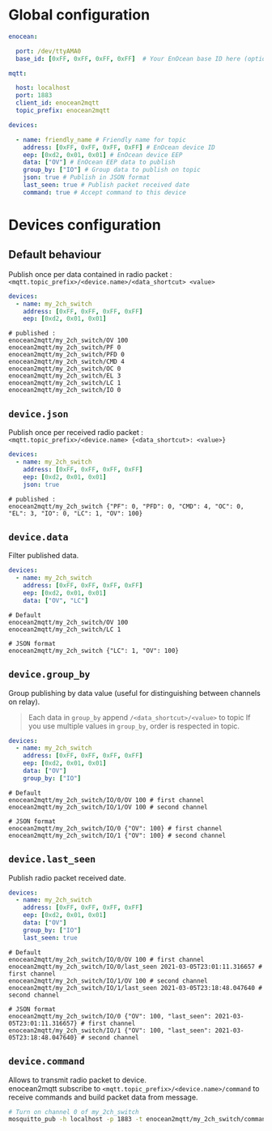 # Global configuration

```yaml
enocean:

  port: /dev/ttyAMA0
  base_id: [0xFF, 0xFF, 0xFF, 0xFF]  # Your EnOcean base ID here (optional)

mqtt:

  host: localhost
  port: 1883
  client_id: enocean2mqtt
  topic_prefix: enocean2mqtt

devices:

  - name: friendly_name # Friendly name for topic
    address: [0xFF, 0xFF, 0xFF, 0xFF] # EnOcean device ID
    eep: [0xd2, 0x01, 0x01] # EnOcean device EEP
    data: ["OV"] # EnOcean EEP data to publish
    group_by: ["IO"] # Group data to publish on topic
    json: true # Publish in JSON format
    last_seen: true # Publish packet received date
    command: true # Accept command to this device
```

# Devices configuration

## Default behaviour

Publish once per data contained in radio packet : `<mqtt.topic_prefix>/<device.name>/<data_shortcut> <value>`

```yaml
devices:
  - name: my_2ch_switch
    address: [0xFF, 0xFF, 0xFF, 0xFF]
    eep: [0xd2, 0x01, 0x01]
```
```
# published :
enocean2mqtt/my_2ch_switch/OV 100
enocean2mqtt/my_2ch_switch/PF 0
enocean2mqtt/my_2ch_switch/PFD 0
enocean2mqtt/my_2ch_switch/CMD 4
enocean2mqtt/my_2ch_switch/OC 0
enocean2mqtt/my_2ch_switch/EL 3
enocean2mqtt/my_2ch_switch/LC 1
enocean2mqtt/my_2ch_switch/IO 0
```

## `device.json`

Publish once per received radio packet : `<mqtt.topic_prefix>/<device.name> {<data_shortcut>: <value>}`

```yaml
devices:
  - name: my_2ch_switch
    address: [0xFF, 0xFF, 0xFF, 0xFF]
    eep: [0xd2, 0x01, 0x01]
    json: true
```
```
# published :
enocean2mqtt/my_2ch_switch {"PF": 0, "PFD": 0, "CMD": 4, "OC": 0, "EL": 3, "IO": 0, "LC": 1, "OV": 100}
```

## `device.data`

Filter published data.

```yaml
devices:
  - name: my_2ch_switch
    address: [0xFF, 0xFF, 0xFF, 0xFF]
    eep: [0xd2, 0x01, 0x01]
    data: ["OV", "LC"]
```
```
# Default
enocean2mqtt/my_2ch_switch/OV 100
enocean2mqtt/my_2ch_switch/LC 1

# JSON format
enocean2mqtt/my_2ch_switch {"LC": 1, "OV": 100}
```

## `device.group_by`

Group publishing by data value (useful for distinguishing between channels on relay).
> Each data in `group_by` append `/<data_shortcut>/<value>` to topic
> If you use multiple values in `group_by`, order is respected in topic.

```yaml
devices:
  - name: my_2ch_switch
    address: [0xFF, 0xFF, 0xFF, 0xFF]
    eep: [0xd2, 0x01, 0x01]
    data: ["OV"]
    group_by: ["IO"]
```
```
# Default
enocean2mqtt/my_2ch_switch/IO/0/OV 100 # first channel
enocean2mqtt/my_2ch_switch/IO/1/OV 100 # second channel

# JSON format
enocean2mqtt/my_2ch_switch/IO/0 {"OV": 100} # first channel
enocean2mqtt/my_2ch_switch/IO/1 {"OV": 100} # second channel
```

## `device.last_seen`

Publish radio packet received date.

```yaml
devices:
  - name: my_2ch_switch
    address: [0xFF, 0xFF, 0xFF, 0xFF]
    eep: [0xd2, 0x01, 0x01]
    data: ["OV"]
    group_by: ["IO"]
    last_seen: true
```
```
# Default
enocean2mqtt/my_2ch_switch/IO/0/OV 100 # first channel
enocean2mqtt/my_2ch_switch/IO/0/last_seen 2021-03-05T23:01:11.316657 # first channel
enocean2mqtt/my_2ch_switch/IO/1/OV 100 # second channel
enocean2mqtt/my_2ch_switch/IO/1/last_seen 2021-03-05T23:18:48.047640 # second channel

# JSON format
enocean2mqtt/my_2ch_switch/IO/0 {"OV": 100, "last_seen": 2021-03-05T23:01:11.316657} # first channel
enocean2mqtt/my_2ch_switch/IO/1 {"OV": 100, "last_seen": 2021-03-05T23:18:48.047640} # second channel
```

## `device.command`

Allows to transmit radio packet to device.  
enocean2mqtt subscribe to `<mqtt.topic_prefix>/<device.name>/command` to receive commands and build packet data from message.

```bash
# Turn on channel 0 of my_2ch_switch
mosquitto_pub -h localhost -p 1883 -t enocean2mqtt/my_2ch_switch/command -m '{"CMD":1,"IO":0,"OV":100}'
```

